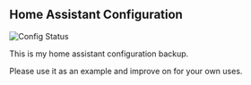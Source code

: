 Home Assistant Configuration
----------------------------

![Config Status](https://travis-ci.org/mikeodr/Home-AssistantConfig.svg?branch=master)

This is my home assistant configuration backup.

Please use it as an example and improve on for your own uses.
